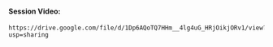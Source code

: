 #### Session Video:
    https://drive.google.com/file/d/1Dp6AQoTQ7HHm__4lg4uG_HRjOikjORv1/view?usp=sharing    

#### 